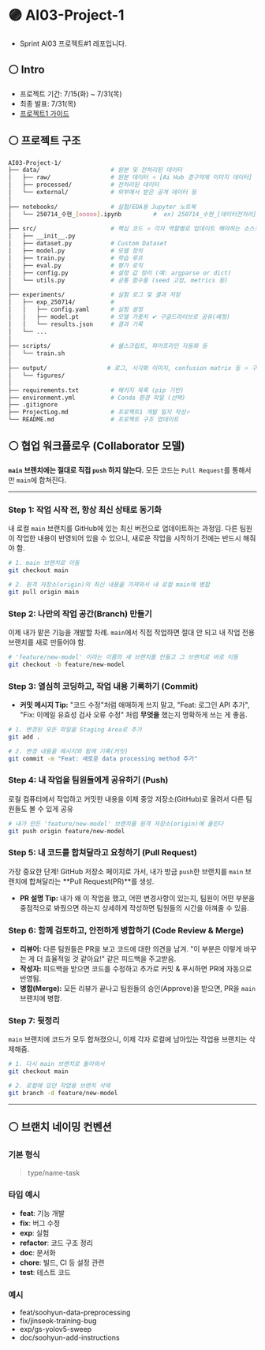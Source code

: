 # 🟣 AI03-Project-1
- Sprint AI03 프로젝트#1 레포입니다.

## ⚪ Intro
- 프로젝트 기간:  7/15(화) ~ 7/31(목)
- 최종 발표: 7/31(목) 
- [프로젝트1 가이드](https://codeit.notion.site/AI-1b36fd228e8d80bd9f6dc99b409f952c)


## ⚪ 프로젝트 구조
```bash
AI03-Project-1/
├── data/                    # 원본 및 전처리된 데이터
│   ├── raw/                 # 원본 데이터 ⭐ [Ai Hub 경구약제 이미지 데이터] 경로
│   ├── processed/           # 전처리된 데이터
│   └── external/            # 외부에서 받은 공개 데이터 등
│
├── notebooks/               # 실험/EDA용 Jupyter 노트북
│   └── 250714_수현_[ooooo].ipynb         #  ex) 250714_수현_[데이터전처리].ipynb
│
├── src/                     # 핵심 코드 ⭐ 각자 역할별로 업데이트 해야하는 소스코드
│   ├── __init__.py
│   ├── dataset.py           # Custom Dataset
│   ├── model.py             # 모델 정의
│   ├── train.py             # 학습 루프
│   ├── eval.py              # 평가 로직
│   ├── config.py            # 설정 값 정리 (예: argparse or dict)
│   └── utils.py             # 공통 함수들 (seed 고정, metrics 등)
│
├── experiments/             # 실험 로그 및 결과 저장
│   ├── exp_250714/          #               
│   │   ├── config.yaml      # 실험 설정
│   │   ├── model.pt         # 모델 가중치 ✔ 구글드라이브로 공유(예정)
│   │   └── results.json     # 결과 기록
│   └── ...
│
├── scripts/                 # 쉘스크립트, 파이프라인 자동화 등
│   └── train.sh
│
├── output/                 # 로그, 시각화 이미지, confusion matrix 등 ⭐ 구글드라이브로 공유(예정)
│   └── figures/
│
├── requirements.txt         # 패키지 목록 (pip 기반)
├── environment.yml          # Conda 환경 파일 (선택)
├── .gitignore
├── ProjectLog.md            # 프로젝트1 개발 일지 작성⭐
└── README.md                # 프로젝트 구조 업데이트
```


## ⚪ 협업 워크플로우 (Collaborator 모델)

**`main` 브랜치에는 절대로 직접 `push` 하지 않는다.** 모든 코드는 `Pull Request`를 통해서만 `main`에 합쳐진다.

-----

### **Step 1: 작업 시작 전, 항상 최신 상태로 동기화**

내 로컬 `main` 브랜치를 GitHub에 있는 최신 버전으로 업데이트하는 과정임. 다른 팀원이 작업한 내용이 반영되어 있을 수 있으니, 새로운 작업을 시작하기 전에는 반드시 해줘야 함.

```bash
# 1. main 브랜치로 이동
git checkout main

# 2. 원격 저장소(origin)의 최신 내용을 가져와서 내 로컬 main에 병합
git pull origin main
```

### **Step 2: 나만의 작업 공간(Branch) 만들기**

이제 내가 맡은 기능을 개발할 차례. `main`에서 직접 작업하면 절대 안 되고 내 작업 전용 브랜치를 새로 만들어야 함.


```bash
# 'feature/new-model' 이라는 이름의 새 브랜치를 만들고 그 브랜치로 바로 이동
git checkout -b feature/new-model
```

### **Step 3: 열심히 코딩하고, 작업 내용 기록하기 (Commit)**

  - **커밋 메시지 Tip:** "코드 수정"처럼 애매하게 쓰지 말고, "Feat: 로그인 API 추가", "Fix: 이메일 유효성 검사 오류 수정" 처럼 **무엇을** 했는지 명확하게 쓰는 게 좋음.

<!-- end list -->

```bash
# 1. 변경된 모든 파일을 Staging Area로 추가
git add .

# 2. 변경 내용을 메시지와 함께 기록(커밋)
git commit -m "Feat: 새로운 data processing method 추가"
```

### **Step 4: 내 작업을 팀원들에게 공유하기 (Push)**

로컬 컴퓨터에서 작업하고 커밋한 내용을 이제 중앙 저장소(GitHub)로 올려서 다른 팀원들도 볼 수 있게 공유

```bash
# 내가 만든 'feature/new-model' 브랜치를 원격 저장소(origin)에 올린다
git push origin feature/new-model
```

### **Step 5: 내 코드를 합쳐달라고 요청하기 (Pull Request)**

가장 중요한 단계\! GitHub 저장소 페이지로 가서, 내가 방금 `push`한 브랜치를 `main` 브랜치에 합쳐달라는 \*\*Pull Request(PR)\*\*를 생성.

  - **PR 설명 Tip:** 내가 왜 이 작업을 했고, 어떤 변경사항이 있는지, 팀원이 어떤 부분을 중점적으로 봐줬으면 하는지 상세하게 작성하면 팀원들의 시간을 아껴줄 수 있음.

### **Step 6: 함께 검토하고, 안전하게 병합하기 (Code Review & Merge)**

  - **리뷰어:** 다른 팀원들은 PR을 보고 코드에 대한 의견을 남겨. "이 부분은 이렇게 바꾸는 게 더 효율적일 것 같아요\!" 같은 피드백을 주고받음.
  - **작성자:** 피드백을 받으면 코드를 수정하고 추가로 커밋 & 푸시하면 PR에 자동으로 반영됨.
  - **병합(Merge):** 모든 리뷰가 끝나고 팀원들의 승인(Approve)을 받으면, PR을 `main` 브랜치에 병합.

### **Step 7: 뒷정리**

`main` 브랜치에 코드가 모두 합쳐졌으니, 이제 각자 로컬에 남아있는 작업용 브랜치는 삭제해줌.

```bash
# 1. 다시 main 브랜치로 돌아와서
git checkout main

# 2. 로컬에 있던 작업용 브랜치 삭제
git branch -d feature/new-model
```
-----



## ⚪ 브랜치 네이밍 컨벤션

### 기본 형식
> type/name-task

### 타입 예시
- **feat**: 기능 개발
- **fix**: 버그 수정
- **exp**: 실험
- **refactor**: 코드 구조 정리
- **doc**: 문서화
- **chore**: 빌드, CI 등 설정 관련
- **test**: 테스트 코드

### 예시
- feat/soohyun-data-preprocessing
- fix/jinseok-training-bug
- exp/gs-yolov5-sweep
- doc/soohyun-add-instructions
